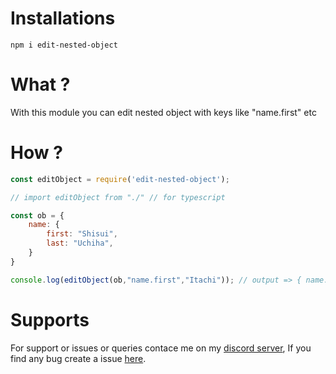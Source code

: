 # Installations
```
npm i edit-nested-object
```

# What ?
With this module you can edit nested object with keys like "name.first" etc

# How ?
```js
const editObject = require('edit-nested-object');

// import editObject from "./" // for typescript

const ob = {
    name: {
        first: "Shisui",
        last: "Uchiha",
    }
}

console.log(editObject(ob,"name.first","Itachi")); // output => { name: { first: 'Itachi', last: 'Uchiha' } }
```

# Supports
For support or issues or queries contace me on my [discord server](https://discord.gg/XYnMTQNTFh), If you find any bug create a issue [here](https://github.com/KartikeSingh/edit-object/issues).